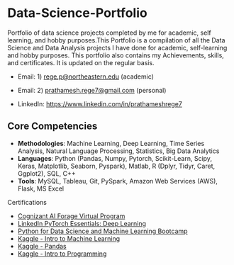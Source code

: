 # Data-Science-Portfolio
Portfolio of data science projects completed by me for academic, self learning, and hobby purposes.This Portfolio is a compilation of all the Data Science and Data Analysis projects I have done for academic, self-learning and hobby purposes. This portfolio also contains my Achievements, skills, and certificates. It is updated on the regular basis.

* Email: 1) rege.p@northeastern.edu (academic)
* Email: 2) prathamesh.rege7@gmail.com (personal)
       
* LinkedIn: https://www.linkedin.com/in/prathameshrege7

## Core Competencies

- **Methodologies**: Machine Learning, Deep Learning, Time Series Analysis, Natural Language Processing, Statistics, Big Data Analytics
- **Languages**: Python (Pandas, Numpy, Pytorch, Scikit-Learn, Scipy, Keras, Matplotlib, Seaborn, Pyspark), Matlab, R (Dplyr, Tidyr, Caret, Ggplot2), SQL, C++
- **Tools**: MySQL, Tableau, Git, PySpark, Amazon Web Services (AWS), Flask, MS Excel

Certifications

- [Cognizant AI Forage Virtual Program](https://github.com/prime-netizen/Certificates/blob/main/CognizantAI_Forage_completion_certificate.pdf)
- [LinkedIn PyTorch Essentials: Deep Learning](https://github.com/prime-netizen/Certificates/blob/main/PytorchEssential.png)
- [Python for Data Science and Machine Learning Bootcamp](https://github.com/prime-netizen/Certificates/blob/main/UdemyPythonMLBootcamp.pdf)
- [Kaggle - Intro to Machine Learning](https://github.com/prime-netizen/Certificates/blob/main/Kaggle/Prathamesh%20P.%20Rege%20-%20Intro%20to%20Machine%20Learning.png)
- [Kaggle - Pandas](https://github.com/prime-netizen/Certificates/blob/main/Kaggle/Prathamesh%20P.%20Rege%20-%20Pandas.png)
- [Kaggle - Intro to Programming](https://github.com/prime-netizen/Certificates/blob/main/Kaggle/Prathamesh%20P.%20Rege%20-%20Intro%20to%20Programming.png)
